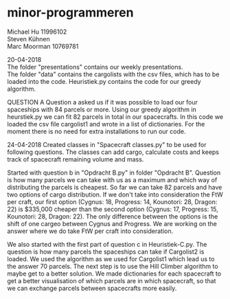 # minor-programmeren

Michael Hu 11996102  
Steven Kühnen  
Marc Moorman 10769781  


20-04-2018  
The folder "presentations" contains our weekly presentations.  
The folder "data" contains the cargolists with the csv files, which has to be loaded into the code. 
Heuristiek.py contains the code for our greedy algorithm. 

QUESTION A
Question a asked us if it was possible to load our four spaceships with 84 parcels or more. Using our greedy algorithm in heurstiek.py we can fit 82 parcels in total in our spacecrafts. In this code we loaded the csv file cargolist1 and wrote in a list of dictionaries. For the moment there is no need for extra installations to run our code. 

24-04-2018
Created classes in "Spacecraft classes.py" to be used for following questions. The classes can add cargo, calculate costs and keeps track of spacecraft remaining volume and mass. 

Started with question b in "Opdracht B.py" in folder "Opdracht B". Question is how many parcels we can take with us as a maximum and which way of distributing the parcels is cheapest. So far we can take 82 parcels and have two options of cargo distribution. If we don't take into consideration the FtW per craft, our first option (Cygnus: 18, Progress: 14, Kounotori: 28, Dragon: 22) is $335,000 cheaper than the second option (Cygnus: 17, Progress: 15, Kounotori: 28, Dragon: 22). The only difference between the options is the shift of one cargeo between Cygnus and Progress. We are working on the answer where we do take FtW per craft into consideration. 

We also started with the first part of question c in Heuristiek-C.py. The question is how many parcels the spaceships can take if Cargolist2 is loaded. We used the algorithm as we used for Cargolist1 which lead us to the answer 70 parcels. The next step is to use the Hill Climber algorithm to maybe get to a better solution. We made dictionaries for each spacecraft to get a better visualisation of which parcels are in which spacecraft, so that we can exchange parcels between spacecrafts more easily. 